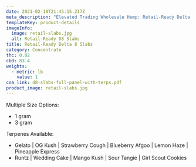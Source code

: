 ```yaml
---
date: 2021-02-18T21:45:15.217Z
meta_description: "Elevated Trading Wholesale Hemp: Retail-Ready Delta 8 Slabs"
templateKey: product-details
imageInfo:
  image: retail-slabs.jpg
  alt: Retail-Ready D8 Slabs
title: Retail-Ready Delta 8 Slabs
category: Concentrate
thc: 0.02
cbd: 83.4
weights:
  - metric: lb
    value: 1
coa_link: d8-slabs-full-panel-with-terps.pdf
product_image: retail-slabs.jpg
---
```

Multiple Size Options:

* 1 gram
* 3 gram

Terpenes Available:

* Gelato | OG Kush | Strawberry Cough | Blueberry Afgoo | Lemon Haze | Pineapple Express
* Runtz | Wedding Cake | Mango Kush | Sour Tangie | Girl Scout Cookies